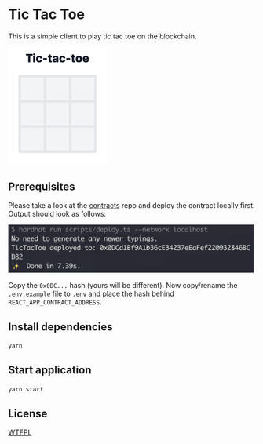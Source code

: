 # Tic Tac Toe

This is a simple client to play tic tac toe on the blockchain.

<img src="./assets/images/tictactoe.png" alt="tictactoe" width="200"/>

## Prerequisites

Please take a look at the [contracts](https://github.com/Gideonnn/tic-tac-toe-contracts) repo and deploy the contract locally first. Output should look as follows:

<img src="./assets/images/contract-build-output.png" alt="contract build output" width="500"/>

Copy the `0x0DC...` hash (yours will be different). Now copy/rename the `.env.example` file to `.env` and place the hash behind `REACT_APP_CONTRACT_ADDRESS`.

## Install dependencies

```bash
yarn
```

## Start application

```bash
yarn start
```

## License

[WTFPL](http://www.wtfpl.net/)
